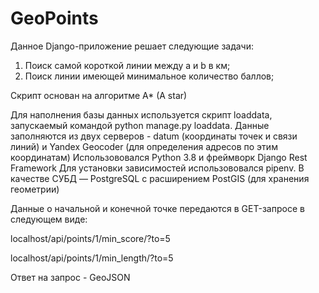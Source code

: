 # GeoPoints

Данное Django-приложение решает следующие задачи:
1) Поиск самой короткой линии между a и b в км;
2) Поиск линии имеющей минимальное количество баллов;

Скрипт основан на алгоритме A* (A star)

Для наполнения базы данных используется скрипт loaddata, запускаемый командой python manage.py loaddata. 
Данные заполняются из двух серверов - datum (координаты точек и связи линий) и Yandex Geocoder (для определения адресов по этим координатам)
Использововался Python 3.8 и фреймворк Django Rest Framework
Для установки зависимостей использововался pipenv.
В качестве СУБД — PostgreSQL с расширением PostGIS (для хранения
геометрии)



Данные о начальной и конечной точке передаются в GET-запросе в следующем виде:

localhost/api/points/1/min_score/?to=5

localhost/api/points/1/min_length/?to=5


Ответ на запрос - GeoJSON
